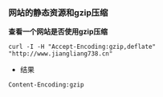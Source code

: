 ### 网站的静态资源和gzip压缩

**查看一个网站是否使用gzip压缩**
```
curl -I -H "Accept-Encoding:gzip,deflate" "http://www.jiangliang738.cn"
```

* 结果

```
Content-Encoding:gzip
```

